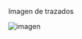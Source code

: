 Imagen de trazados

![imagen](https://user-images.githubusercontent.com/60569015/113725477-a4bcfb80-96f3-11eb-994b-590a91b77cc9.png)


